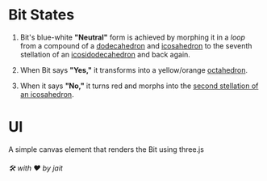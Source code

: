 # Bit States
1. Bit's blue-white <b>"Neutral"</b> form is achieved by morphing it in a *loop* from a compound of a [dodecahedron](https://en.wikipedia.org/wiki/Dodecahedron) and [icosahedron](https://en.wikipedia.org/wiki/Icosahedron) to the seventh stellation of an [icosidodecahedron](https://en.wikipedia.org/wiki/Icosidodecahedron) and back again.

2. When Bit says <b>"Yes,"</b> it transforms into a yellow/orange [octahedron](https://en.wikipedia.org/wiki/Octahedron).

3. When it says <b>"No,"</b> it turns red and morphs into the [second stellation of an icosahedron](https://en.wikipedia.org/wiki/Second_stellation_of_icosahedron).

# UI
A simple canvas element that renders the Bit using three.js

###### 🛠️ with ❤️ by jait
